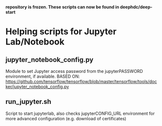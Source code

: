 **repository is frozen. These scripts can now be found in deephdc/deep-start**

Helping scripts for Jupyter Lab/Notebook
=================

jupyter_notebook_config.py
-----------------
   Module to set Jupyter access password from the jupyterPASSWORD environment, if available.
   BASED ON: https://github.com/tensorflow/tensorflow/blob/master/tensorflow/tools/docker/jupyter_notebook_config.py

run_jupyter.sh
------------
   Script to start jupyterlab, also checks jupyterCONFIG_URL environment for more advanced configuration (e.g. download of certificates)
